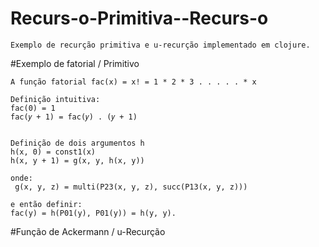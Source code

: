 # Recurs-o-Primitiva--Recurs-o

    Exemplo de recurção primitiva e u-recurção implementado em clojure.

#Exemplo de fatorial / Primitivo

    A função fatorial fac(x) = x! = 1 * 2 * 3 . . . . . * x

    Definição intuitiva:
    fac(0) = 1
    fac(𝑦 + 1) = fac(𝑦) . (𝑦 + 1)


    Definição de dois argumentos h
    h(x, 0) = const1(x)
    h(x, y + 1) = g(x, y, h(x, y))

    onde:
     g(x, y, z) = multi(P23(x, y, z), succ(P13(x, y, z))) 

    e então definir:
    fac(y) = h(P01(y), P01(y)) = h(y, y).

#Função de Ackermann / u-Recurção

  
